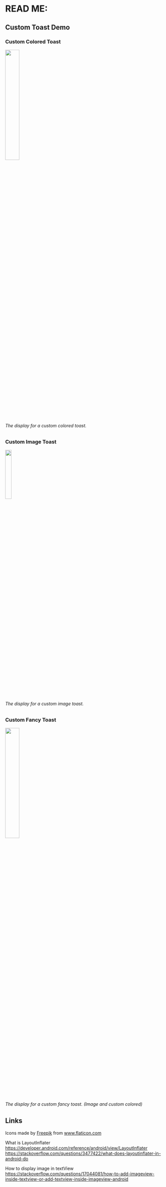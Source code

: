 # READ ME:

## Custom Toast Demo


### Custom Colored Toast
<img src="https://github.com/CrystalAQuick/custom_toast_demo/blob/master/app/src/main/res/ImagesForGitHub/coloredToast.PNG" width="30%" height="30%">

###### The display for a custom colored toast.

### Custom Image Toast
<img src="https://github.com/CrystalAQuick/custom_toast_demo/blob/master/app/src/main/res/ImagesForGitHub/imageToast.PNG" width="20%" height="20%">


###### The display for a custom image toast.


### Custom Fancy Toast
<img src="https://github.com/CrystalAQuick/custom_toast_demo/blob/master/app/src/main/res/ImagesForGitHub/fancy.PNG" width="30%" height="30%">

###### The display for a custom fancy toast. (Image and custom colored)



## Links

Icons made by <a href="https://www.flaticon.com/authors/freepik" title="Freepik">Freepik</a> from <a href="https://www.flaticon.com/" title="Flaticon"> www.flaticon.com</a>

What is LayoutInflater https://developer.android.com/reference/android/view/LayoutInflater
https://stackoverflow.com/questions/3477422/what-does-layoutinflater-in-android-do

How to display image in textView
https://stackoverflow.com/questions/17044081/how-to-add-imageview-inside-textview-or-add-textview-inside-imageview-android
